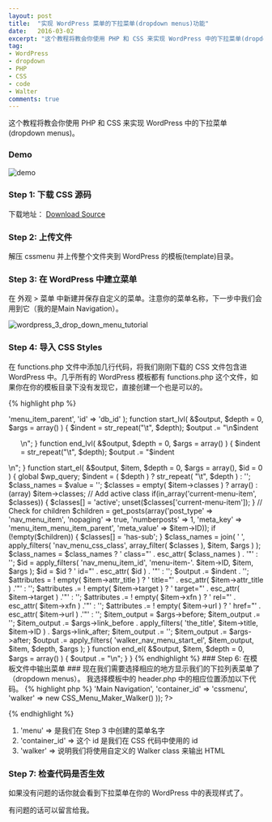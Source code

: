 ```yaml
---
layout: post
title:  "实现 WordPress 菜单的下拉菜单(dropdown menus)功能"
date:   2016-03-02
excerpt: "这个教程将教会你使用 PHP 和 CSS 来实现 WordPress 中的下拉菜单(dropdown menus)。"
tag:
- WordPress
- dropdown
- PHP
- CSS
- code
- Walter
comments: true
---
```


这个教程将教会你使用 PHP 和 CSS 来实现 WordPress 中的下拉菜单(dropdown menus)。

### Demo ###

<img src="http://198.199.116.214/wp-content/uploads/2016/03/demo-1.png" alt="demo" />

### Step 1: 下载 CSS 源码 ###

下载地址： <a href="http://198.199.116.214/wp-content/uploads/2016/03/source.zip">Download Source</a>

### Step 2: 上传文件 ###

解压 cssmenu 并上传整个文件夹到 WordPress 的模板(template)目录。

### Step 3: 在 WordPress 中建立菜单 ###

在 外观 > 菜单 中新建并保存自定义的菜单。注意你的菜单名称，下一步中我们会用到它（我的是Main Navigation）。

<img src="http://198.199.116.214/wp-content/uploads/2016/03/wordpress_3_drop_down_menu_tutorial.png" alt="wordpress_3_drop_down_menu_tutorial"  />

### Step 4: 导入 CSS Styles ###

在 functions.php 文件中添加几行代码，将我们刚刚下载的 CSS 文件包含进 WordPress 中。几乎所有的 WordPress 模板都有 functions.php 这个文件，如果你在你的模板目录下没有发现它，直接创建一个也是可以的。

{% highlight php %}
<?php
add_action('wp_enqueue_scripts', 'cssmenumaker_scripts_styles' );
function cssmenumaker_scripts_styles() {
   wp_enqueue_style( 'cssmenu-styles', get_template_directory_uri() . '/cssmenu/styles.css');
}
{% endhighlight %}

### Step 5: 添加自定义 Class 到 functions.php ###

添加这个 Class 会使我们的 CSS 代码在模板中运行。

{% highlight php %}
<?php
class CSS_Menu_Maker_Walker extends Walker {

  var $db_fields = array( 'parent' => 'menu_item_parent', 'id' => 'db_id' );

  function start_lvl( &$output, $depth = 0, $args = array() ) {
    $indent = str_repeat("\t", $depth);
    $output .= "\n$indent<ul>\n";
  }

  function end_lvl( &$output, $depth = 0, $args = array() ) {
    $indent = str_repeat("\t", $depth);
    $output .= "$indent</ul>\n";
  }

  function start_el( &$output, $item, $depth = 0, $args = array(), $id = 0 ) {

    global $wp_query;
    $indent = ( $depth ) ? str_repeat( "\t", $depth ) : '';
    $class_names = $value = '';
    $classes = empty( $item->classes ) ? array() : (array) $item->classes;

    // Add active class
    if(in_array('current-menu-item', $classes)) {
      $classes[] = 'active';
      unset($classes['current-menu-item']);
    }

    // Check for children
    $children = get_posts(array('post_type' => 'nav_menu_item', 'nopaging' => true, 'numberposts' => 1, 'meta_key' => 'menu_item_menu_item_parent', 'meta_value' => $item->ID));
    if (!empty($children)) {
      $classes[] = 'has-sub';
    }

    $class_names = join( ' ', apply_filters( 'nav_menu_css_class', array_filter( $classes ), $item, $args ) );
    $class_names = $class_names ? ' class="' . esc_attr( $class_names ) . '"' : '';

    $id = apply_filters( 'nav_menu_item_id', 'menu-item-'. $item->ID, $item, $args );
    $id = $id ? ' id="' . esc_attr( $id ) . '"' : '';

    $output .= $indent . '<li' . $id . $value . $class_names .'>';

    $attributes  = ! empty( $item->attr_title ) ? ' title="'  . esc_attr( $item->attr_title ) .'"' : '';
    $attributes .= ! empty( $item->target )     ? ' target="' . esc_attr( $item->target     ) .'"' : '';
    $attributes .= ! empty( $item->xfn )        ? ' rel="'    . esc_attr( $item->xfn        ) .'"' : '';
    $attributes .= ! empty( $item->url )        ? ' href="'   . esc_attr( $item->url        ) .'"' : '';

    $item_output = $args->before;
    $item_output .= '<a'. $attributes .'><span>';
    $item_output .= $args->link_before . apply_filters( 'the_title', $item->title, $item->ID ) . $args->link_after;
    $item_output .= '</span></a>';
    $item_output .= $args->after;

    $output .= apply_filters( 'walker_nav_menu_start_el', $item_output, $item, $depth, $args );
  }

  function end_el( &$output, $item, $depth = 0, $args = array() ) {
    $output .= "</li>\n";
  }
}
{% endhighlight %}

### Step 6: 在模板文件中输出菜单 ###

现在我们需要选择相应的地方显示我们的下拉列表菜单了（dropdown menus）。

我选择模板中的 header.php 中的相应位置添加以下代码。

{% highlight php %}
<?php
wp_nav_menu(array(
  'menu' => 'Main Navigation',
  'container_id' => 'cssmenu',
  'walker' => new CSS_Menu_Maker_Walker()
));
?>
{% endhighlight %}

1. 'menu' => 是我们在 Step 3 中创建的菜单名字
2. 'container_id' => 这个 id 是我们在 CSS 代码中使用的 id
3. 'walker' => 说明我们将使用自定义的 Walker class 来输出 HTML

### Step 7: 检查代码是否生效 ###

如果没有问题的话你就会看到下拉菜单在你的 WordPress 中的表现样式了。

有问题的话可以留言给我。
